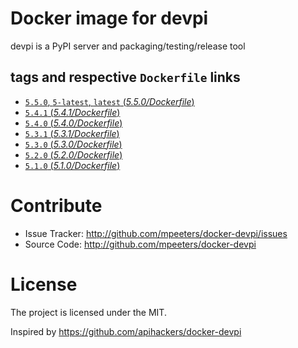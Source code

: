 # Docker image for devpi

devpi is a PyPI server and packaging/testing/release tool

## tags and respective `Dockerfile` links

- [`5.5.0`, `5-latest`, `latest` (*5.5.0/Dockerfile*)](https://github.com/mpeeters/docker-devpi/blob/master/5.0/5.5.0/Dockerfile)
- [`5.4.1` (*5.4.1/Dockerfile*)](https://github.com/mpeeters/docker-devpi/blob/master/5.0/5.4.1/Dockerfile)
- [`5.4.0` (*5.4.0/Dockerfile*)](https://github.com/mpeeters/docker-devpi/blob/master/5.0/5.4.0/Dockerfile)
- [`5.3.1` (*5.3.1/Dockerfile*)](https://github.com/mpeeters/docker-devpi/blob/master/5.0/5.3.1/Dockerfile)
- [`5.3.0` (*5.3.0/Dockerfile*)](https://github.com/mpeeters/docker-devpi/blob/master/5.0/5.3.0/Dockerfile)
- [`5.2.0` (*5.2.0/Dockerfile*)](https://github.com/mpeeters/docker-devpi/blob/master/5.0/5.2.0/Dockerfile)
- [`5.1.0` (*5.1.0/Dockerfile*)](https://github.com/mpeeters/docker-devpi/blob/master/5.0/5.1.0/Dockerfile)

# Contribute

- Issue Tracker: http://github.com/mpeeters/docker-devpi/issues
- Source Code: http://github.com/mpeeters/docker-devpi


# License

The project is licensed under the MIT.

Inspired by https://github.com/apihackers/docker-devpi
